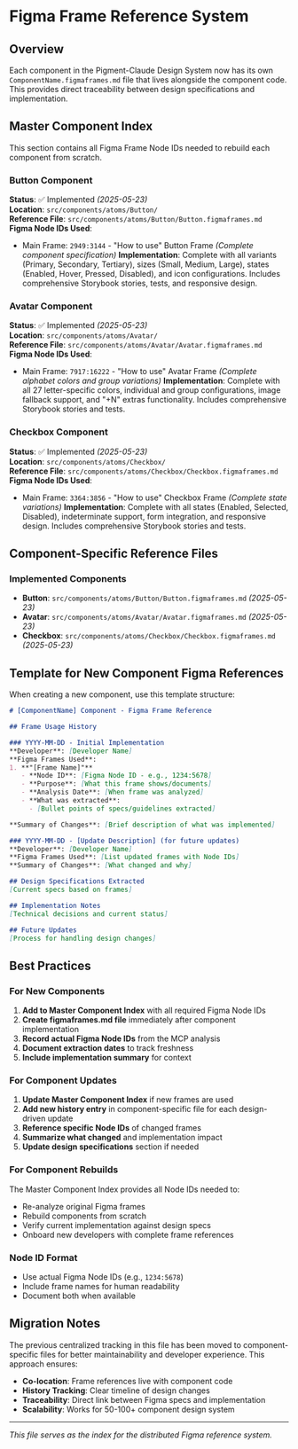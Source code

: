 # Figma Frame Reference System

## Overview
Each component in the Pigment-Claude Design System now has its own `ComponentName.figmaframes.md` file that lives alongside the component code. This provides direct traceability between design specifications and implementation.

## Master Component Index

This section contains all Figma Frame Node IDs needed to rebuild each component from scratch.

### Button Component
**Status**: ✅ Implemented *(2025-05-23)*  
**Location**: `src/components/atoms/Button/`  
**Reference File**: `src/components/atoms/Button/Button.figmaframes.md`  
**Figma Node IDs Used**:
- Main Frame: `2949:3144` - "How to use" Button Frame *(Complete component specification)*
**Implementation**: Complete with all variants (Primary, Secondary, Tertiary), sizes (Small, Medium, Large), states (Enabled, Hover, Pressed, Disabled), and icon configurations. Includes comprehensive Storybook stories, tests, and responsive design.

### Avatar Component  
**Status**: ✅ Implemented *(2025-05-23)*  
**Location**: `src/components/atoms/Avatar/`  
**Reference File**: `src/components/atoms/Avatar/Avatar.figmaframes.md`  
**Figma Node IDs Used**:
- Main Frame: `7917:16222` - "How to use" Avatar Frame *(Complete alphabet colors and group variations)*
**Implementation**: Complete with all 27 letter-specific colors, individual and group configurations, image fallback support, and "+N" extras functionality. Includes comprehensive Storybook stories and tests.

### Checkbox Component
**Status**: ✅ Implemented *(2025-05-23)*  
**Location**: `src/components/atoms/Checkbox/`  
**Reference File**: `src/components/atoms/Checkbox/Checkbox.figmaframes.md`  
**Figma Node IDs Used**:
- Main Frame: `3364:3856` - "How to use" Checkbox Frame *(Complete state variations)*
**Implementation**: Complete with all states (Enabled, Selected, Disabled), indeterminate support, form integration, and responsive design. Includes comprehensive Storybook stories and tests.

## Component-Specific Reference Files

### Implemented Components
- **Button**: `src/components/atoms/Button/Button.figmaframes.md` *(2025-05-23)*
- **Avatar**: `src/components/atoms/Avatar/Avatar.figmaframes.md` *(2025-05-23)*
- **Checkbox**: `src/components/atoms/Checkbox/Checkbox.figmaframes.md` *(2025-05-23)*

## Template for New Component Figma References

When creating a new component, use this template structure:

```markdown
# [ComponentName] Component - Figma Frame Reference

## Frame Usage History

### YYYY-MM-DD - Initial Implementation
**Developer**: [Developer Name]  
**Figma Frames Used**:
1. **"[Frame Name]"**
   - **Node ID**: [Figma Node ID - e.g., 1234:5678]
   - **Purpose**: [What this frame shows/documents]
   - **Analysis Date**: [When frame was analyzed]
   - **What was extracted**: 
     - [Bullet points of specs/guidelines extracted]

**Summary of Changes**: [Brief description of what was implemented]

### YYYY-MM-DD - [Update Description] (for future updates)
**Developer**: [Developer Name]
**Figma Frames Used**: [List updated frames with Node IDs]
**Summary of Changes**: [What changed and why]

## Design Specifications Extracted
[Current specs based on frames]

## Implementation Notes
[Technical decisions and current status]

## Future Updates
[Process for handling design changes]
```

## Best Practices

### For New Components
1. **Add to Master Component Index** with all required Figma Node IDs
2. **Create figmaframes.md file** immediately after component implementation
3. **Record actual Figma Node IDs** from the MCP analysis
4. **Document extraction dates** to track freshness
5. **Include implementation summary** for context

### For Component Updates
1. **Update Master Component Index** if new frames are used
2. **Add new history entry** in component-specific file for each design-driven update
3. **Reference specific Node IDs** of changed frames
4. **Summarize what changed** and implementation impact
5. **Update design specifications** section if needed

### For Component Rebuilds
The Master Component Index provides all Node IDs needed to:
- Re-analyze original Figma frames
- Rebuild components from scratch
- Verify current implementation against design specs
- Onboard new developers with complete frame references

### Node ID Format
- Use actual Figma Node IDs (e.g., `1234:5678`)
- Include frame names for human readability
- Document both when available

## Migration Notes

The previous centralized tracking in this file has been moved to component-specific files for better maintainability and developer experience. This approach ensures:

- **Co-location**: Frame references live with component code
- **History Tracking**: Clear timeline of design changes
- **Traceability**: Direct link between Figma specs and implementation
- **Scalability**: Works for 50-100+ component design system

---

*This file serves as the index for the distributed Figma reference system.*